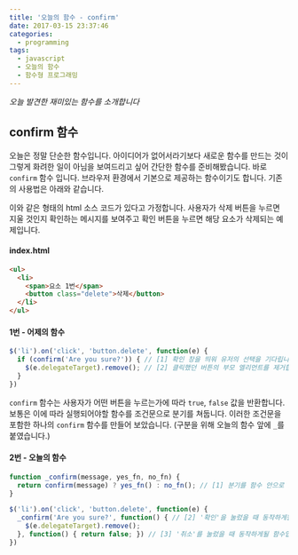 ```yaml
---
title: '오늘의 함수 - confirm'
date: 2017-03-15 23:37:46
categories:
  - programming
tags:
  - javascript
  - 오늘의 함수
  - 함수형 프로그래밍
---
```

_오늘 발견한 재미있는 함수를 소개합니다_

## confirm 함수 

오늘은 정말 단순한 함수입니다. 아이디어가 없어서라기보다 새로운 함수를 만드는 것이 그렇게 화려한 일이 아님을 보여드리고 싶어 간단한 함수를 준비해봤습니다. 바로 `confirm` 함수 입니다. 브라우저 환경에서 기본으로 제공하는 함수이기도 합니다. 기존의 사용법은 아래와 같습니다.

이와 같은 형태의 html 소스 코드가 있다고 가정합니다. 사용자가 삭제 버튼을 누르면 지울 것인지 확인하는 메시지를 보여주고 확인 버튼을 누르면 해당 요소가 삭제되는 예제입니다.
#### index.html
```html
<ul>
  <li>
    <span>요소 1번</span>
    <button class="delete">삭제</button>
  </li>
</ul>
```

#### 1번 - 어제의 함수
```javascript
$('li').on('click', 'button.delete', function(e) {
  if (confirm('Are you sure?')) { // [1] 확인 창을 띄워 유저의 선택을 기다립니다. 그 결과에 따라 다음 코드를 실행합니다.
    $(e.delegateTarget).remove(); // [2] 클릭했던 버튼의 부모 엘리먼트를 제거합니다.
  } 
})
```

`confirm` 함수는 사용자가 어떤 버튼을 누르는가에 따라 `true`, `false` 값을 반환합니다. 보통은 이에 따라 실행되어야할 함수를 조건문으로 분기를 쳐둡니다. 이러한 조건문을 포함한 하나의 `confirm` 함수를 만들어 보았습니다. (구분을 위해 오늘의 함수 앞에 `_`를 붙였습니다.)

#### 2번 - 오늘의 함수
```javascript
function _confirm(message, yes_fn, no_fn) {
  return confirm(message) ? yes_fn() : no_fn(); // [1] 분기를 함수 안으로 가져왔습니다.
}

$('li').on('click', 'button.delete', function(e) {
  _confirm('Are you sure?', function() { // [2] '확인'을 눌렀을 때 동작하게될 함수입니다.
    $(e.delegateTarget).remove();
  }, function() { return false; }) // [3] '취소'를 눌렀을 때 동작하게될 함수입니다.
})
```